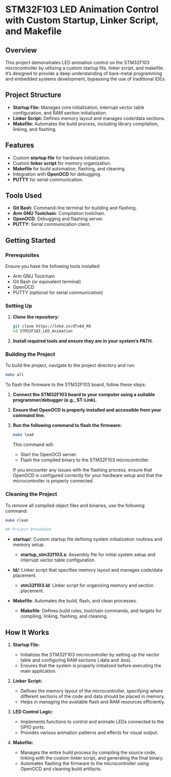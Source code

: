 # STM32F103 LED Animation Control with Custom Startup, Linker Script, and Makefile

## Overview

This project demonstrates LED animation control on the STM32F103 microcontroller by utilizing a custom startup file, linker script, and makefile. It’s designed to provide a deep understanding of bare-metal programming and embedded systems development, bypassing the use of traditional IDEs.

## Project Structure

- **Startup File:** Manages core initialization, interrupt vector table configuration, and RAM section initialization.
- **Linker Script:** Defines memory layout and manages code/data sections.
- **Makefile:** Automates the build process, including library compilation, linking, and flashing.

## Features

- Custom **startup file** for hardware initialization.
- Custom **linker script** for memory organization.
- **Makefile** for build automation, flashing, and cleaning.
- Integration with **OpenOCD** for debugging.
- **PUTTY** for serial communication.

## Tools Used

- **Git Bash**: Command-line terminal for building and flashing.
- **Arm GNU Toolchain**: Compilation toolchain.
- **OpenOCD**: Debugging and flashing server.
- **PUTTY**: Serial communication client.

## Getting Started

### Prerequisites

Ensure you have the following tools installed:

- Arm GNU Toolchain
- Git Bash (or equivalent terminal)
- OpenOCD
- PUTTY (optional for serial communication)

### Setting Up

1. **Clone the repository:**

    ```bash
    git clone https://lnkd.in/dTv6d_R9
    cd STM32F103_LED_Animation
    ```

2. **Install required tools and ensure they are in your system’s PATH.**

### Building the Project

To build the project, navigate to the project directory and run:

```bash
make all
```

To flash the firmware to the STM32F103 board, follow these steps:

1. **Connect the STM32F103 board to your computer using a suitable programmer/debugger (e.g., ST-Link).**

2. **Ensure that OpenOCD is properly installed and accessible from your command line.**

3. **Run the following command to flash the firmware:**

    ```bash
    make load
    ```

   This command will:
   - Start the OpenOCD server.
   - Flash the compiled binary to the STM32F103 microcontroller.

   If you encounter any issues with the flashing process, ensure that OpenOCD is configured correctly for your hardware setup and that the microcontroller is properly connected.

### Cleaning the Project

To remove all compiled object files and binaries, use the following command:

```bash
make clean

## Project Breakdown
```

- **startup/**: Custom startup file defining system initialization routines and memory setup.
  - **startup_stm32f103.s**: Assembly file for initial system setup and interrupt vector table configuration.

- **ld/**: Linker script that specifies memory layout and manages code/data placement.
  - **stm32f103.ld**: Linker script for organizing memory and section placement.

- **Makefile**: Automates the build, flash, and clean processes.
  - **Makefile**: Defines build rules, toolchain commands, and targets for compiling, linking, flashing, and cleaning.

## How It Works

1. **Startup File:** 
   - Initializes the STM32F103 microcontroller by setting up the vector table and configuring RAM sections (.data and .bss).
   - Ensures that the system is properly initialized before executing the main application.

2. **Linker Script:** 
   - Defines the memory layout of the microcontroller, specifying where different sections of the code and data should be placed in memory.
   - Helps in managing the available flash and RAM resources efficiently.

3. **LED Control Logic:** 
   - Implements functions to control and animate LEDs connected to the GPIO ports.
   - Provides various animation patterns and effects for visual output.

4. **Makefile:** 
   - Manages the entire build process by compiling the source code, linking with the custom linker script, and generating the final binary.
   - Automates flashing the firmware to the microcontroller using OpenOCD and cleaning build artifacts.




